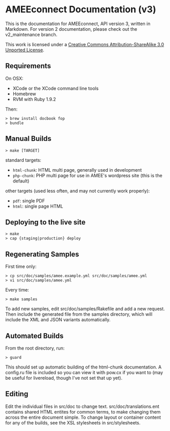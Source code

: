 AMEEconnect Documentation (v3)
==============================

This is the documentation for AMEEconnect, API version 3, written in Markdown. 
For version 2 documentation, please check out the v2_maintenance branch.

This work is licensed under a [Creative Commons Attribution-ShareAlike 3.0 Unported License](http://creativecommons.org/licenses/by-sa/3.0/).

Requirements
------------

On OSX:

* XCode or the XCode command line tools
* Homebrew
* RVM with Ruby 1.9.2

Then:

    > brew install docbook fop
    > bundle

Manual Builds
-------------

    > make [TARGET]

standard targets:

* `html-chunk`: HTML multi page, generally used in development
* `php-chunk`:  PHP multi page for use in AMEE's wordpress site (this is the default)

other targets (used less often, and may not currently work properly):

* `pdf`:  single PDF
* `html`: single page HTML

Deploying to the live site
--------------------------

    > make
	> cap {staging|production} deploy

Regenerating Samples
--------------------

First time only:

	> cp src/doc/samples/amee.example.yml src/doc/samples/amee.yml
	> vi src/doc/samples/amee.yml

Every time:

    > make samples

To add new samples, edit src/doc/samples/Rakefile and add a new request. Then include the generated 
file from the samples directory, which will include the XML and JSON variants automatically.

Automated Builds
----------------

From the root directory, run:

    > guard

This should set up automatic building of the html-chunk documentation. A config.ru file is 
included so you can view it with pow.cx if you want to (may be useful for livereload, though
I've not set that up yet).

Editing
-------

Edit the individual files in src/doc to change text. src/doc/translations.ent contains shared
HTML entites for common terms, to make changing them across the entire document simple. To change
layout or container content for any of the builds, see the XSL stylesheets in src/stylesheets.